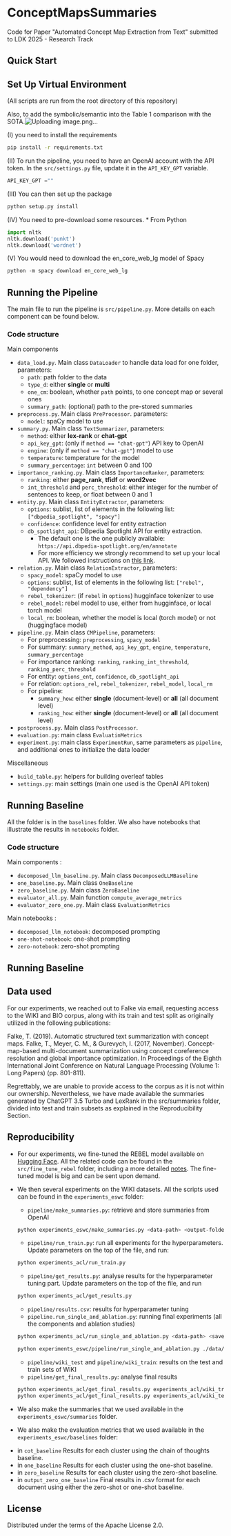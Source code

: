 # ConceptMapsSummaries

Code for Paper "Automated Concept Map Extraction from Text" submitted to LDK 2025 - Research Track

## Quick Start 

## Set Up Virtual Environment

(All scripts are run from the root directory of this repository)

Also, to add the symbolic/semantic into the Table 1 comparison with the SOTA.![Uploading image.png…]()

(I) you need to  install the requirements
```bash
pip install -r requirements.txt
```

(II) To run the pipeline, you need to have an OpenAI account with the API token. In the `src/settings.py` file, update it in the `API_KEY_GPT` variable.
```python
API_KEY_GPT =""
```

(III) You can then set up the package
```bash
python setup.py install
```

(IV) You need to pre-download some resources. * From Python
```python
import nltk
nltk.download('punkt')
nltk.download('wordnet')
```

(V) You would need to download the en_core_web_lg model of Spacy
```python
python -m spacy download en_core_web_lg
```

## Running the Pipeline

The main file to run the pipeline is `src/pipeline.py`. More details on each component can be found below.

### Code structure

Main components
* `data_load.py`. Main class `DataLoader` to handle data load for one folder, parameters:
    * `path`: path folder to the data
    * `type_d`: either __single__ or __multi__
    * `one_cm`: boolean, whether `path` points, to one concept map or several ones
    * `summary_path`: (optional) path to the pre-stored summaries
* `preprocess.py`. Main class `PreProcessor`. parameters:
    * `model`: spaCy model to use
* `summary.py`. Main class `TextSummarizer`, parameters:
    * `method`: either __lex-rank__ or __chat-gpt__
    * `api_key_gpt`: (only if `method == "chat-gpt"`) API key to OpenAI
    * `engine`: (only if `method == "chat-gpt"`) model to use
    * `temperature`: temperature for the model
    * `summary_percentage`: `int` between 0 and 100
* `importance_ranking.py`. Main class `ImportanceRanker`, parameters:
    * `ranking`: either __page_rank__, __tfidf__ or __word2vec__
    * `int_threshold` and `perc_threshold`: either integer for the number of sentences to keep, or float between 0 and 1
* `entity.py`. Main class `EntityExtractor`, parameters:
    * `options`: sublist, list of elements in the following list: `["dbpedia_spotlight", "spacy"]`
    * `confidence`: confidence level for entity extraction
    * `db_spotlight_api`: DBpedia Spotlight API for entity extraction.
        * The default one is the one publicly available: `https://api.dbpedia-spotlight.org/en/annotate`
        * For more efficiency we strongly recommend to set up your local API. We followed instructions on [this link](https://github.com/MartinoMensio/spacy-dbpedia-spotlight).
* `relation.py`. Main class `RelationExtractor`, parameters:
    * `spacy_model`: spaCy model to use
    * `options`: sublist, list of elements in the following list: `["rebel", "dependency"]`
    * `rebel_tokenizer`: (if `rebel` in `options`) hugginface tokenizer to use
    * `rebel_model`: rebel model to use, either from hugginface, or local torch model
    * `local_rm`: boolean, whether the model is local (torch model) or not (huggingface model)
* `pipeline.py`. Main class `CMPipeline`, parameters:
    * For preprocessing: `preprocessing`, `spacy_model`
    * For summary: `summary_method`, `api_key_gpt`, `engine`, `temperature`, `summary_percentage`
    * For importance ranking: `ranking`, `ranking_int_threshold`, `ranking_perc_threshold`
    * For entity: `options_ent`, `confidence`, `db_spotlight_api`
    * For relation: `options_rel`, `rebel_tokenizer`, `rebel_model`, `local_rm`
    * For pipeline:
        * `summary_how`: either __single__ (document-level) or __all__ (all document level)
        * `ranking_how`: either __single__ (document-level) or __all__ (all document level)
* `postprocess.py`. Main class `PostProcessor`. 
* `evaluation.py`: main class `EvaluatinMetrics`
* `experiment.py`: main class `ExperimentRun`, same parameters as `pipeline`, and additional ones to initialize the data loader

Miscellaneous
* `build_table.py`: helpers for building overleaf tables
* `settings.py`: main settings (main one used is the OpenAI API token)

## Running Baseline 

All the folder is in the `baselines` folder. 
We also have notebooks that illustrate the results in `notebooks` folder. 

### Code structure

Main components : 
* `decomposed_llm_baseline.py`. Main class `DecomposedLLMBaseline`
* `one_baseline.py`. Main class `OneBaseline`
* `zero_baseline.py`. Main class `ZeroBaseline`
* `evaluator_all.py`. Main function `compute_average_metrics`
* `evaluator_zero_one.py`. Main class `EvaluationMetrics`

Main notebooks : 
* `decomposed_llm_notebook`: decomposed prompting
* `one-shot-notebook`: one-shot prompting
* `zero-notebook`: zero-shot prompting

## Running Baseline 

## Data used

For our experiments, we reached out to Falke via email, requesting access to the WIKI and BIO corpus, along with its train and test split as originally utilized in the following publications:

Falke, T. (2019). Automatic structured text summarization with concept maps.
Falke, T., Meyer, C. M., & Gurevych, I. (2017, November). Concept-map-based multi-document summarization using concept coreference resolution and global importance optimization. In Proceedings of the Eighth International Joint Conference on Natural Language Processing (Volume 1: Long Papers) (pp. 801-811).

Regrettably, we are unable to provide access to the corpus as it is not within our ownership. Nevertheless, we have made available the summaries generated by ChatGPT 3.5 Turbo and LexRank in the src/summaries folder, divided into test and train subsets as explained in the Reproducibility Section.

## Reproducibility

* For our experiments, we fine-tuned the REBEL model available on [Hugging Face](https://huggingface.co/Babelscape/rebel-large). All the related code can be found in the `src/fine_tune_rebel` folder, including a more detailed [notes](./src/fine_tune_rebel/notes.md). The fine-tuned model is big and can be sent upon demand.

* We then several experiments on the WIKI datasets. All the scripts used can be found in the `experiments_eswc` folder:
    * `pipeline/make_summaries.py`: retrieve and store summaries from OpenAI
    ```bash
    python experiments_eswc/make_summaries.py <data-path> <output-folder> <type-data> <dataset>
    ```
    * `pipeline/run_train.py`: run all experiments for the hyperparameters. Update parameters on the top of the file, and run:
    ```bash
    python experiments_acl/run_train.py
    ```
    * `pipeline/get_results.py`: analyse results for the hyperparameter tuning part. Update parameters on the top of the file, and run
    ```bash
    python experiments_acl/get_results.py
    ```
    * `pipeline/results.csv`: results for hyperparameter tuning
    * `pipeline.run_single_and_ablation.py`: running final experiments (all the components and ablation studies)
    ```bash
    python experiments_acl/run_single_and_ablation.py <data-path> <save-folder> <summary-folder>

    python experiments_eswc/pipeline/run_single_and_ablation.py ./data/Corpora_Falke/Wiki/train experiments_eswc/pipeline/final_exps/wiki_train/ experiments_eswc/summaries/wiki_train/
    ```
    * `pipeline/wiki_test` and `pipeline/wiki_train`: results on the test and train sets of WIKI
    * `pipeline/get_final_results.py`: analyse final results
    ```bash
    python experiments_acl/get_final_results.py experiments_acl/wiki_train
    python experiments_acl/get_final_results.py experiments_acl/wiki_test
    ```

* We also make the summaries that we used available in the `experiments_eswc/summaries` folder.
* We also make the evaluation metrics that we used available in the `experiments_eswc/baselines` folder: 
- in `cot_baseline` Results for each cluster using the chain of thoughts baseline.
- in `one_baseline` Results for each cluster using the one-shot baseline.
- in `zero_baseline` Results for each cluster using the zero-shot baseline.
- in `output_zero_one_baseline` Final results in .csv format for each document using either the zero-shot or one-shot baseline.

## License

Distributed under the terms of the Apache License 2.0.
